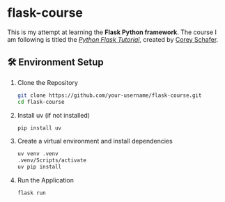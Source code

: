 # flask-course

This is my attempt at learning the **Flask Python framework**. The course I am following is titled the [_Python Flask Tutorial_](https://www.youtube.com/playlist?list=PL-osiE80TeTs4UjLw5MM6OjgkjFeUxCYH), created by [Corey Schafer](https://www.youtube.com/@coreyms).

## 🛠️ Environment Setup

1. Clone the Repository

   ```bash
   git clone https://github.com/your-username/flask-course.git
   cd flask-course
   ```

2. Install uv (if not installed)

   ```bash
   pip install uv
   ```

3. Create a virtual environment and install dependencies

   ```bash
   uv venv .venv
   .venv/Scripts/activate
   uv pip install
   ```

4. Run the Application

   ```bash
   flask run
   ```

